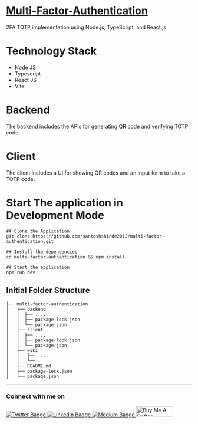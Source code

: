 # [Multi-Factor-Authentication](https://github.com/santoshshinde2012/multi-factor-authentication)

2FA TOTP implementation using Node.js, TypeScript, and React.js

# Technology Stack

- Node JS
- Typescript
- React JS
- Vite

# Backend

The backend includes the APIs for generating QR code and verifying TOTP code.

# Client

The client includes a UI for showing QR codes and an input form to take a TOTP code.

# Start The application in Development Mode

```
## Clone the Application 
git clone https://github.com/santoshshinde2012/multi-factor-authentication.git

## Install the dependencies
cd multi-factor-authentication && npm install

## Start the application
npm run dev
```

## Initial Folder Structure

```
├── multi-factor-authentication
│   ├── backend
│   │  ├── ....
│   │  ├── package-lock.json
│   │  └── package.json
│   ├── client
│   │  ├── ....
│   │  ├── package-lock.json
│   │  └── package.json
│   ├── wiki
│   │   ├── ....
│   │   └── 
│   ├── README.md
│   ├── package-lock.json
│   └── package.json
```

<hr/>

### Connect with me on
<div id="badges">
  <a href="https://twitter.com/shindesan2012">
    <img src="https://img.shields.io/badge/shindesan2012-black?style=for-the-badge&logo=twitter&logoColor=white" alt="Twitter Badge"/>
  </a>
  <a href="https://www.linkedin.com/in/shindesantosh/">
    <img src="https://img.shields.io/badge/shindesantosh-blue?style=for-the-badge&logo=linkedin&logoColor=white" alt="LinkedIn Badge"/>
  </a>
   <a href="https://blog.santoshshinde.com/">
    <img src="https://img.shields.io/badge/Blog-black?style=for-the-badge&logo=medium&logoColor=white" alt="Medium Badge"/>
  </a>
  <a href="https://www.buymeacoffee.com/santoshshin" target="_blank">
    <img src="https://cdn.buymeacoffee.com/buttons/default-black.png" alt="Buy Me A Coffee" height="28" width="100">
    </a>
</div>
